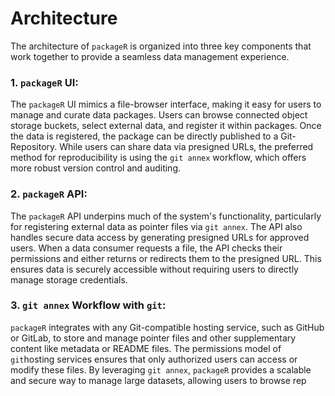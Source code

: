 # Architecture

The architecture of `packageR` is organized into three key components that work together to provide a seamless data management experience.

### 1. `packageR` UI:
The `packageR` UI mimics a file-browser interface, making it easy for users to manage and curate data packages. Users can browse connected object storage buckets, select external data, and register it within packages. Once the data is registered, the package can be directly published to a Git-Repository. While users can share data via presigned URLs, the preferred method for reproducibility is using the `git annex` workflow, which offers more robust version control and auditing.

### 2. `packageR` API:
The `packageR` API underpins much of the system's functionality, particularly for registering external data as pointer files via `git annex`. The API also handles secure data access by generating presigned URLs for approved users. When a data consumer requests a file, the API checks their permissions and either returns or redirects them to the presigned URL. This ensures data is securely accessible without requiring users to directly manage storage credentials.

### 3. `git annex` Workflow with `git`:
`packageR` integrates with any Git-compatible hosting service, such as GitHub or GitLab, to store and manage pointer files and other supplementary content like metadata or README files. The permissions model of `git`hosting services ensures that only authorized users can access or modify these files. By leveraging `git annex`, `packageR` provides a scalable and secure way to manage large datasets, allowing users to browse rep
